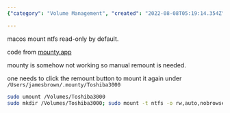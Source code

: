 ```yaml
---
{"category": "Volume Management", "created": "2022-08-08T05:19:14.354Z", "date": "2022-08-08 05:19:14", "description": "This article provides a step-by-step guide on how to mount NTFS volumes on MacOS using a command-line tool, along with troubleshooting tips for fixing issues when the app is not functioning properly. The instructions cover the process of unmounting and remounting a specific volume to ensure smooth performance.", "modified": "2022-08-18T15:36:54.872Z", "tags": ["macos", "ntfs", "system manage", "tips", "usage"], "title": "MacOS mount ntfs volumes"}

---
```


macos mount ntfs read-only by default.

code from [mounty.app](https://mounty.app/)

mounty is somehow not working so manual remount is needed.

one needs to click the remount button to mount it again under `/Users/jamesbrown/.mounty/Toshiba3000`
```bash
sudo umount /Volumes/Toshiba3000
sudo mkdir /Volumes/Toshiba3000; sudo mount -t ntfs -o rw,auto,nobrowse /dev/<diskIdentifier> /Volumes/Toshiba3000

```
